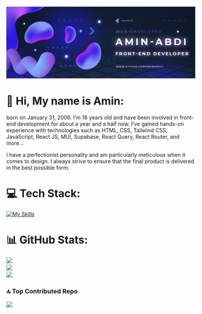 [![header](https://raw.githubusercontent.com/aminabdiii/aminabdiii/refs/heads/main/Asset%206%402x.png)](https://github.com/aminabdiii)
  # 💫 Hi, My name is Amin:



born on January 31, 2006. I’m 18 years old and have been involved in front-end development for about a year and a half now. I’ve gained hands-on experience with technologies such as HTML, CSS, Tailwind CSS, JavaScript, React JS, MUI, Supabase, React Query, React Router, and more...

I have a perfectionist personality and am particularly meticulous when it comes to design. I always strive to ensure that the final product is delivered in the best possible form.


# 💻 Tech Stack:
[![My Skills](https://skillicons.dev/icons?i=react,js,html,css,tailwind,vite,mongodb,supabase,materialui)](https://github.com/aminabdiii)
# 📊 GitHub Stats:
![](https://github-readme-stats.vercel.app/api?username=aminabdiii&theme=aura&hide_border=true&include_all_commits=false&count_private=false)<br/>
![](https://github-readme-streak-stats.herokuapp.com/?user=aminabdiii&theme=aura&hide_border=true)<br/>
![](https://github-readme-stats.vercel.app/api/top-langs/?username=aminabdiii&theme=aura&hide_border=true&include_all_commits=false&count_private=false&layout=compact)

### 🔝 Top Contributed Repo
![](https://github-contributor-stats.vercel.app/api?username=aminabdiii&limit=5&theme=aura&combine_all_yearly_contributions=true)
